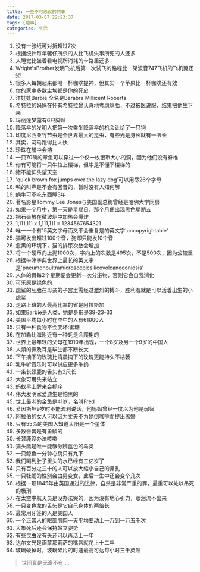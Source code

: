 ```yaml
---
title: 一些不可思议的的事
date: 2017-03-07 22:23:37
tags: [趣事]
categories: 生活
---
```


1. 没有一张纸可对折超过7次 
2. 根据统计每年骡仔所杀的人比飞机失事所死的人还多 
3. 人睡觉比坐着看电视所消耗的卡路里还多 
4. Wright'sBrother发明飞机后第一次试飞的路程比一架波音747飞机的飞机翼还短 
5. 很多人每朝起来都喝一杯咖啡提神，但其实一个苹果比一杯咖啡还有效 
6. 你的家中多数尘埃都是你的死皮 
7. 洋娃娃Barbie 全名是Barabra Millicent Roberts
8. 希特拉的妈妈在怀有希特拉曾认真地考虑堕胎，不过被医说服，结果把他生下来 
9. 玛丽莲梦露有6只脚趾 
10. 降落伞的发明人把第一次乘坐降落伞的机会让给了一只狗
11. 印度尼西亚竹节虫是全世界最大的昆虫，有些光是身长就有一呎长
12. 其实，河马跑得比人快 
13. 珍珠在醋中会溶 
14. 一只70磅的章鱼可以穿过一个仅一枚银币大小的洞，因为他们没有脊椎 
15. 你有可能将一只牛拉上楼梯，但牛是不懂下楼梯的 
16. 猪不能仰头望天空 
17. 'quick brown fox jumps over the lazy dog'可以用尽26个字母 
18. 鸭的叫声是不会有回音的，暂时没有人知何解 
19. 蜗牛可不吃东西睡3年 
20. 著名影星Tommy Lee Jones与美国副总统曾经是哈佛大学同房 
21. 如果一个月中，第一天是星期日，那个月便出现黑色星期五 
22. 把石头放在微波炉中加热会爆炸 
23. 1,111,111 x 1,111,111 = 1234567654321 
24. 唯一一个有15英文字母而又不会重复是的英文字'uncopyrightable' 
25. 猫可发出超过100个音，狗却只能发10个音 
26. 愈黑的环境下，猫的排尿次数会增加 
27. 将一个硬币向上抛1000次，字向上的次数是495次，不是500次，因为公较重 
28. 根据牛津字典世界上最长的英文字是'pneumonoultramicroscopicsilicovolcanoconiosis' 
29. 人体的胃每2个星期便会更新一次分泌物，否则它会自我消化 
30. 可乐原是绿色的 
31. 虎鲨的胚胎在母亲的子宫里需经过激烈的搏斗，胜利者就是可以活着出生的小虎鲨 
32. 走路上班的人最高比率的省是阿拉斯加 
33. 如果Barbie是人类，她是身形是39-23-33 
34. 美国平均每小时在空中的人有61000人 
35.  只有一种食物不会变坏:蜜糖 
36. 在加勒比海附近有一种蚝是会爬榭的 
37. 世界上最年轻的父母在1910年出现，一个8岁及另一个9岁的中国人 
38. 人顃的鼻及耳是毕生都不断长大 
39. 下午摘下的玫瑰比清晨摘下的玫瑰更能持久不枯萎 
41. 乳牛听音乐时可以供应更多牛奶 
42. 一条长颈鹿的舌头有2尺长 
43. 大象可用头来站立 
44. 蚂蚁早上醒来会抓痒 
45. 伟大发明家爱迪生是怕黑的 
46. 世上最老的金鱼是41岁，名叫Fred 
47. 爱因斯坦9岁时不能流利说话，他妈妈曾经一度以为他是弱智 
48. 阿拉伯的女人可以因为丈夫不为她倒咖啡而提出离婚 
49. 只有55%的美国人知道太阳是一个星体 
50. 多数唇膏是有鱼鳞的 
51. 长颈鹿没办法咳嗽 
52. 猫头鹰是唯一能够分辨蓝色的鸟类 
53. 一只鲸鱼一分钟心跳只有九下 
54. 我们喝到肚子里头的水已经有三亿岁了 
55. 只有百分之三十的人可以放大缩小自己的鼻孔 
56. 一只牡蛎的性别会由男变女，此后一生中还会变个几次 
57. 根据一项1845年由英国通过的法律，自杀是非常严重的罪，最重可以处以吊死的极刑 
58. 在太空中航天员是没办法哭的，因为没有地心引力，眼泪流不出来 
59. 一只变色龙的舌头是它自己身体的两倍长 
60. 最常用牙签的人是美国人 
61. 一个正常人的眼部肌肉一天平均要动上一万到一万五千次 
62. 大象死后还会保持站立姿势 
63. 有些昆虫没有头还可以再活上一年 
64. 达尔文光是画蒙那莉萨的嘴唇就花上十二年 
65. 玻璃破掉时，玻璃碎片的时速最高可达每小时三千英哩 

> 世间真是无奇不有....